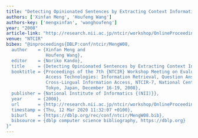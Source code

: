 ```yaml
---
title: "Detecting Opinionated Sentences by Extracting Context Information."
authors: ['Xinfan Meng', 'Houfeng Wang']
authors-key: ['mengxinfan', 'wanghoufeng']
year: "2008"
article-link: "http://research.nii.ac.jp/ntcir/workshop/OnlineProceedings7/pdf/NTCIR7/C2/MOAT/12-NTCIR7-MOAT-MengX.pdf"
venue: "NTCIR"
bibex: "@inproceedings{DBLP:conf/ntcir/MengW08,
  author    = {Xinfan Meng and
               Houfeng Wang},
  editor    = {Noriko Kando},
  title     = {Detecting Opinionated Sentences by Extracting Context Information},
  booktitle = {Proceedings of the 7th {NTCIR} Workshop Meeting on Evaluation of Information
               Access Technologies: Information Retrieval, Question Answering and
               Cross-Lingual Information Access, NTCIR-7, National Center of Sciences,
               Tokyo, Japan, December 16-19, 2008},
  publisher = {National Institute of Informatics {(NII)}},
  year      = {2008},
  url       = {http://research.nii.ac.jp/ntcir/workshop/OnlineProceedings7/pdf/NTCIR7/C2/MOAT/12-NTCIR7-MOAT-MengX.pdf},
  timestamp = {Thu, 12 Mar 2020 11:32:07 +0100},
  biburl    = {https://dblp.org/rec/conf/ntcir/MengW08.bib},
  bibsource = {dblp computer science bibliography, https://dblp.org}
}"
---
```

